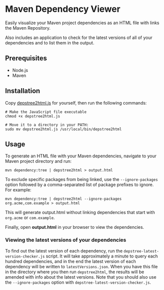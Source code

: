 # Maven Dependency Viewer

Easily visualize your Maven project dependencies as an HTML file with links the Maven Repository.

Also includes an application to check for the latest versions of all of your dependencies and to list them in the
output.

## Prerequisites

* Node.js
* Maven

## Installation

Copy [depstree2html.js](depstree2html.js) for yourself, then run the following commands:

```shell
# Make the JavaScript file executable
chmod +x depstree2html.js

# Move it to a directory in your PATH:
sudo mv depstree2html.js /usr/local/bin/depstree2html
```

## Usage

To generate an HTML file with your Maven dependencies, navigate to your Maven project directory and run:
```shell
mvn dependency:tree | depstree2html > output.html
```

To exclude specific packages from being linked, use the `--ignore-packages` option followed by a comma-separated list of
package prefixes to ignore. For example:

```shell
mvn dependency:tree | depstree2html --ignore-packages org.acme,com.example > output.html
```

This will generate output.html without linking dependencies that start with `org.acme` or `com.example`.

Finally, open **output.html** in your browser to view the dependencies.

### Viewing the latest versions of your dependencies

To find out the latest version of each dependency, run the `depstree-latest-version-checker.js` script.
It will take approximately a minute to query each hundred dependencies, and in the end the latest version of each
dependency will be written to `latestVersions.json`. When you have this file in the directory where you then run
`depstree2html`, the results will be amended with info about the latest versions. Note that you should also use the
`--ignore-packages` option with `depstree-latest-version-checker.js`.
